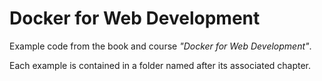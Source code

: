 # Docker for Web Development

Example code from the book and course *"Docker for Web Development"*.

Each example is contained in a folder named after its associated chapter.
